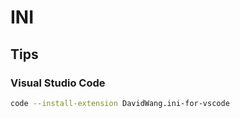 # INI

## Tips

### Visual Studio Code

```sh
code --install-extension DavidWang.ini-for-vscode
```
